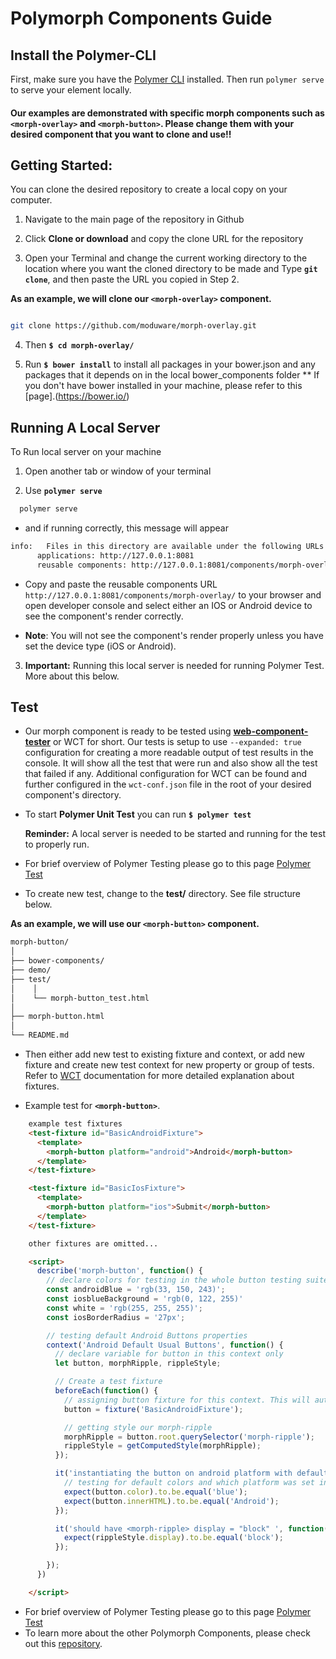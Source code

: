 # Polymorph Components Guide

## Install the Polymer-CLI

First, make sure you have the [Polymer CLI](https://www.npmjs.com/package/polymer-cli) installed. Then run `polymer serve` to serve your element locally.

**<h4>Our examples are demonstrated with specific morph components such as `<morph-overlay>` and `<morph-button>`. Please change them with your desired component that you want to clone and use!!</h4>**

## Getting Started:
You can clone the desired repository to create a local copy on your computer.

  1. Navigate to the main page of the repository in Github

  2. Click **Clone or download** and copy the clone URL for the repository

  3. Open your Terminal and change the current working directory to the location where you want the cloned directory to be made and Type **`git clone`**, and then paste the URL you copied in Step 2.

  **As an example, we will clone our `<morph-overlay>` component.**

  ```bash

  git clone https://github.com/moduware/morph-overlay.git

  ```

  4. Then **`$ cd morph-overlay/`**

  5. Run **`$ bower install`** to install all packages in your bower.json and any packages that it depends on in the local bower_components folder
    ** If you don't have bower installed in your machine, please refer to this [page].(https://bower.io/)

## Running A Local Server

  To Run local server on your machine

  1. Open another tab  or window of your terminal

  2. Use **`polymer serve`**

  ```bash
    polymer serve
  ```

  - and if running correctly, this message will appear

  ```bash
  info:   Files in this directory are available under the following URLs
        applications: http://127.0.0.1:8081
        reusable components: http://127.0.0.1:8081/components/morph-overlay/
  ```

  - Copy and paste the reusable components URL `http://127.0.0.1:8081/components/morph-overlay/` to your browser and open developer console and select either an IOS or Android device to see the component's render correctly.

  - **Note**: You will not see the component's render properly unless you have set the device type (iOS or Android).

  3. **Important:** Running this local server is needed for running Polymer Test. More about this below.

## Test

  - Our morph component is ready to be tested using [**web-component-tester**][WCT] or WCT for short. Our tests is setup to use `--expanded: true` configuration for creating a more readable output of test results in the console. It will show all the test that were run and also show all the test that failed if any. Additional configuration for WCT can be found and further configured in the `wct-conf.json` file in the root of your desired component's directory.

  - To start **Polymer Unit Test** you can run **`$ polymer test`**

    **Reminder:** A local server is needed to be started and running for the test to properly run.

  - For brief overview of Polymer Testing please go to this page [Polymer Test][Polymer Test]

  - To create new test, change to the **test/** directory. See file structure below.

  **As an example, we will use our `<morph-button>` component.**

  ```bash
  morph-button/
  │
  ├── bower-components/
  ├── demo/
  ├── test/
  │    │
  │    └── morph-button_test.html
  │
  ├── morph-button.html
  │
  └── README.md
  ```
    
  - Then either add new test to existing fixture and context, or add new fixture and create new test context for new property or group of tests. Refer to [WCT][WCT] documentation for more detailed explanation about fixtures.

  - Example test for **`<morph-button>`**.

```html
    example test fixtures
    <test-fixture id="BasicAndroidFixture">
      <template>
        <morph-button platform="android">Android</morph-button>
      </template>
    </test-fixture>

    <test-fixture id="BasicIosFixture">
      <template>
        <morph-button platform="ios">Submit</morph-button>
      </template>
    </test-fixture>

    other fixtures are omitted...

    <script>
      describe('morph-button', function() {
        // declare colors for testing in the whole button testing suite
        const androidBlue = 'rgb(33, 150, 243)';
        const iosblueBackground = 'rgb(0, 122, 255)'
        const white = 'rgb(255, 255, 255)';
        const iosBorderRadius = '27px';

        // testing default Android Buttons properties
        context('Android Default Usual Buttons', function() {
          // declare variable for button in this context only
          let button, morphRipple, rippleStyle;

          // Create a test fixture
          beforeEach(function() {
            // assigning button fixture for this context. This will automatically removed on the teardown phase of this test context
            button = fixture('BasicAndroidFixture');

            // getting style our morph-ripple
            morphRipple = button.root.querySelector('morph-ripple');
            rippleStyle = getComputedStyle(morphRipple);
          });

          it('instantiating the button on android platform with default properties works', function() {
            // testing for default colors and which platform was set in html markup
            expect(button.color).to.be.equal('blue');
            expect(button.innerHTML).to.be.equal('Android');
          });

          it('should have <morph-ripple> display = "block" ', function() {
            expect(rippleStyle.display).to.be.equal('block');
          });

        });
      })

    </script>
```

  - For brief overview of Polymer Testing please go to this page [Polymer Test][Polymer Test]
  - To learn more about the other Polymorph Components, please check out this [repository][Main Page].

[Main Page]: https://github.com/moduware/polymorph-components

[WCT]: https://github.com/Polymer/web-component-tester  

[Polymer Test]: https://www.polymer-project.org/2.0/docs/tools/tests
